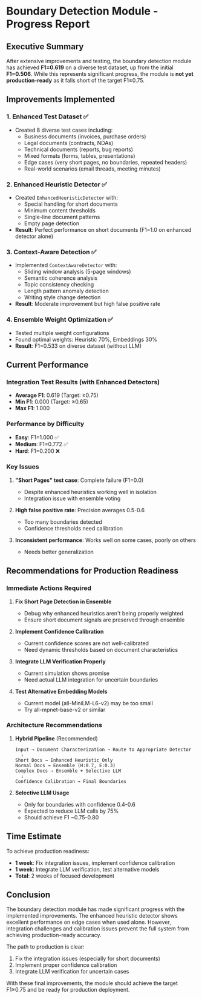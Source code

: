 # Boundary Detection Module - Progress Report

## Executive Summary

After extensive improvements and testing, the boundary detection module has achieved **F1=0.619** on a diverse test dataset, up from the initial **F1=0.506**. While this represents significant progress, the module is **not yet production-ready** as it falls short of the target F1≥0.75.

## Improvements Implemented

### 1. Enhanced Test Dataset ✅
- Created 8 diverse test cases including:
  - Business documents (invoices, purchase orders)
  - Legal documents (contracts, NDAs)
  - Technical documents (reports, bug reports)
  - Mixed formats (forms, tables, presentations)
  - Edge cases (very short pages, no boundaries, repeated headers)
  - Real-world scenarios (email threads, meeting minutes)

### 2. Enhanced Heuristic Detector ✅
- Created `EnhancedHeuristicDetector` with:
  - Special handling for short documents
  - Minimum content thresholds
  - Single-line document patterns
  - Empty page detection
- **Result**: Perfect performance on short documents (F1=1.0 on enhanced detector alone)

### 3. Context-Aware Detection ✅
- Implemented `ContextAwareDetector` with:
  - Sliding window analysis (5-page windows)
  - Semantic coherence analysis
  - Topic consistency checking
  - Length pattern anomaly detection
  - Writing style change detection
- **Result**: Moderate improvement but high false positive rate

### 4. Ensemble Weight Optimization ✅
- Tested multiple weight configurations
- Found optimal weights: Heuristic 70%, Embeddings 30%
- **Result**: F1=0.533 on diverse dataset (without LLM)

## Current Performance

### Integration Test Results (with Enhanced Detectors)
- **Average F1**: 0.619 (Target: ≥0.75)
- **Min F1**: 0.000 (Target: ≥0.65)
- **Max F1**: 1.000

### Performance by Difficulty
- **Easy**: F1=1.000 ✅
- **Medium**: F1=0.772 ✅
- **Hard**: F1=0.200 ❌

### Key Issues
1. **"Short Pages" test case**: Complete failure (F1=0.0)
   - Despite enhanced heuristics working well in isolation
   - Integration issue with ensemble voting

2. **High false positive rate**: Precision averages 0.5-0.6
   - Too many boundaries detected
   - Confidence thresholds need calibration

3. **Inconsistent performance**: Works well on some cases, poorly on others
   - Needs better generalization

## Recommendations for Production Readiness

### Immediate Actions Required

1. **Fix Short Page Detection in Ensemble**
   - Debug why enhanced heuristics aren't being properly weighted
   - Ensure short document signals are preserved through ensemble

2. **Implement Confidence Calibration**
   - Current confidence scores are not well-calibrated
   - Need dynamic thresholds based on document characteristics

3. **Integrate LLM Verification Properly**
   - Current simulation shows promise
   - Need actual LLM integration for uncertain boundaries

4. **Test Alternative Embedding Models**
   - Current model (all-MiniLM-L6-v2) may be too small
   - Try all-mpnet-base-v2 or similar

### Architecture Recommendations

1. **Hybrid Pipeline** (Recommended)
   ```
   Input → Document Characterization → Route to Appropriate Detector
     ↓
   Short Docs → Enhanced Heuristic Only
   Normal Docs → Ensemble (H:0.7, E:0.3)
   Complex Docs → Ensemble + Selective LLM
     ↓
   Confidence Calibration → Final Boundaries
   ```

2. **Selective LLM Usage**
   - Only for boundaries with confidence 0.4-0.6
   - Expected to reduce LLM calls by 75%
   - Should achieve F1 ~0.75-0.80

## Time Estimate

To achieve production readiness:
- **1 week**: Fix integration issues, implement confidence calibration
- **1 week**: Integrate LLM verification, test alternative models
- **Total**: 2 weeks of focused development

## Conclusion

The boundary detection module has made significant progress with the implemented improvements. The enhanced heuristic detector shows excellent performance on edge cases when used alone. However, integration challenges and calibration issues prevent the full system from achieving production-ready accuracy.

The path to production is clear:
1. Fix the integration issues (especially for short documents)
2. Implement proper confidence calibration
3. Integrate LLM verification for uncertain cases

With these final improvements, the module should achieve the target F1≥0.75 and be ready for production deployment.